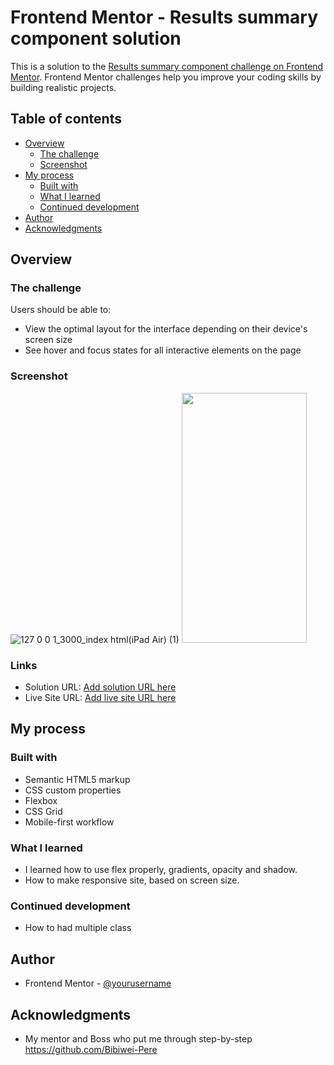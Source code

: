 # Frontend Mentor - Results summary component solution

This is a solution to the [Results summary component challenge on Frontend Mentor](https://www.frontendmentor.io/challenges/results-summary-component-CE_K6s0maV). Frontend Mentor challenges help you improve your coding skills by building realistic projects.

## Table of contents

- [Overview](#overview)
  - [The challenge](#the-challenge)
  - [Screenshot](#screenshot)
- [My process](#my-process)
  - [Built with](#built-with)
  - [What I learned](#what-i-learned)
  - [Continued development](#continued-development)
- [Author](#author)
- [Acknowledgments](#acknowledgments)

## Overview

### The challenge

Users should be able to:

- View the optimal layout for the interface depending on their device's screen size
- See hover and focus states for all interactive elements on the page

### Screenshot
![127 0 0 1_3000_index html(iPad Air) (1)](https://github.com/AmePrince/results/assets/131150219/d024da9e-f0d6-44fc-b44d-11938448e76f)
<img src="https://github.com/AmePrince/results/assets/131150219/07d15f60-f087-43e2-9d14-f1855a0e4e79" width="200" height="400" />


### Links

- Solution URL: [Add solution URL here](https://your-solution-url.com)
- Live Site URL: [Add live site URL here](https://your-live-site-url.com)

## My process

### Built with

- Semantic HTML5 markup
- CSS custom properties
- Flexbox
- CSS Grid
- Mobile-first workflow

### What I learned

- I learned how to use flex properly, gradients, opacity and shadow.
- How to make responsive site, based on screen size.

### Continued development

- How to had multiple class

## Author

- Frontend Mentor - [@yourusername](https://www.frontendmentor.io/profile/AmePrince)

## Acknowledgments

- My mentor and Boss who put me through step-by-step
  https://github.com/Bibiwei-Pere
